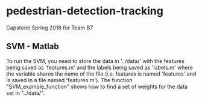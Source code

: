 # pedestrian-detection-tracking
Capstone Spring 2018 for Team B7

## SVM - Matlab
To run the SVM, you need to store the data in '../data/' with the features being saved as 'features.m' and the labels being saved as 'labels.m' where the variable shares the name of the file (i.e. features is named 'features' and is saved in a file named 'features.m'). The function "SVM\_example\_function" shows how to find a set of weights for the data set in "../data/". 
